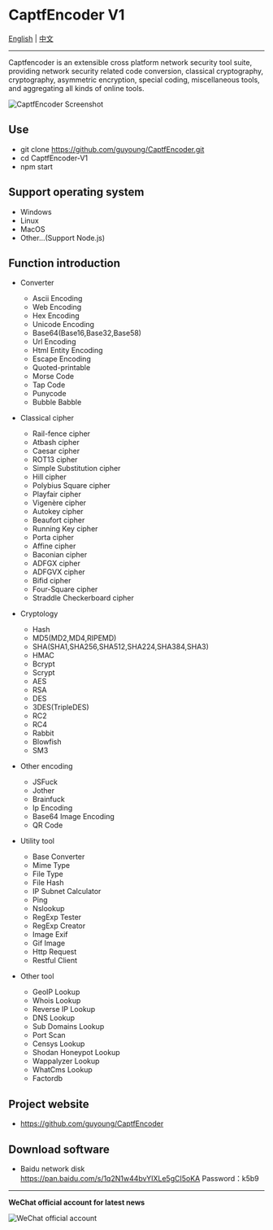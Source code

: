 CaptfEncoder V1
================================

[English](https://github.com/guyoung/CaptfEncoder/blob/master/CaptfEncoder-V1/README.md) | [中文](https://github.com/guyoung/CaptfEncoder/blob/master/CaptfEncoder-V1/README-zh.md)

---

Captfencoder is an extensible cross platform network security tool suite, providing network security related code conversion, classical cryptography, cryptography, asymmetric encryption, special coding, miscellaneous tools, and aggregating all kinds of online tools.

![CaptfEncoder Screenshot](https://github.com/guyoung/CaptfEncoder/raw/master/CaptfEncoder-V1/screenshot/captfencoder-screenshot-1.png)

## Use

 * git clone https://github.com/guyoung/CaptfEncoder.git
 * cd CaptfEncoder-V1
 * npm start

## Support operating system

 * Windows
 * Linux
 * MacOS
 * Other...(Support Node.js)

## Function introduction

 * Converter
   * Ascii Encoding
   * Web Encoding
   * Hex Encoding
   * Unicode Encoding
   * Base64(Base16,Base32,Base58)
   * Url Encoding
   * Html Entity Encoding
   * Escape Encoding
   * Quoted-printable
   * Morse Code
   * Tap Code
   * Punycode
   * Bubble Babble

 * Classical cipher
   * Rail-fence cipher
   * Atbash cipher
   * Caesar cipher
   * ROT13 cipher
   * Simple Substitution cipher
   * Hill cipher
   * Polybius Square cipher
   * Playfair cipher
   * Vigenère cipher
   * Autokey cipher
   * Beaufort cipher
   * Running Key cipher
   * Porta cipher
   * Affine cipher
   * Baconian cipher
   * ADFGX cipher
   * ADFGVX cipher
   * Bifid cipher
   * Four-Square cipher
   * Straddle Checkerboard cipher

 * Cryptology
   * Hash
   * MD5(MD2,MD4,RIPEMD)
   * SHA(SHA1,SHA256,SHA512,SHA224,SHA384,SHA3)
   * HMAC
   * Bcrypt
   * Scrypt
   * AES
   * RSA
   * DES
   * 3DES(TripleDES)
   * RC2
   * RC4
   * Rabbit
   * Blowfish 
   * SM3

 * Other encoding
   * JSFuck
   * Jother
   * Brainfuck
   * Ip Encoding
   * Base64 Image Encoding 
   * QR Code

 * Utility tool
   * Base Converter
   * Mime Type
   * File Type
   * File Hash
   * IP Subnet Calculator
   * Ping
   * Nslookup 
   * RegExp Tester
   * RegExp Creator
   * Image Exif
   * Gif Image
   * Http Request
   * Restful Client

 * Other tool
   * GeoIP Lookup
   * Whois Lookup
   * Reverse IP Lookup
   * DNS Lookup
   * Sub Domains Lookup
   * Port Scan
   * Censys Lookup
   * Shodan Honeypot Lookup
   * Wappalyzer Lookup
   * WhatCms Lookup
   * Factordb


## Project website

 * <https://github.com/guyoung/CaptfEncoder>

## Download software

 * Baidu network disk <https://pan.baidu.com/s/1q2N1w44bvYIXLe5gCI5oKA> Password：k5b9


------------------------------------------------

**WeChat official account for latest news**

![WeChat official account](https://mmbiz.qlogo.cn/mmbiz_jpg/5IMiaY073fa7zxH6f5q5EticlwZPsYQtUnpYHspNiczmNyjtCXnR7LAmvpstK4EycfzIQkciboLh1qtWRcCibEPuDhA/0?wx_fmt=jpeg)
